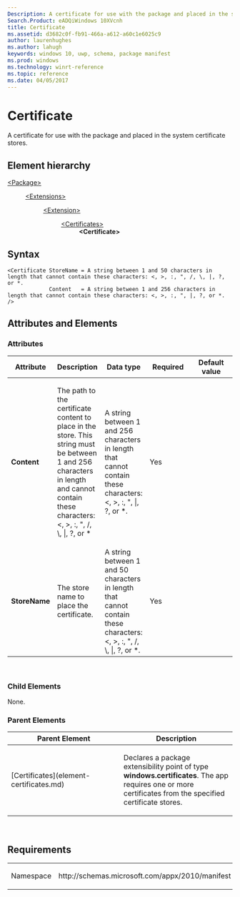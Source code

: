 ```yaml
---
Description: A certificate for use with the package and placed in the system certificate stores.
Search.Product: eADQiWindows 10XVcnh
title: Certificate
ms.assetid: d3682c0f-fb91-466a-a612-a60c1e6025c9
author: laurenhughes
ms.author: lahugh
keywords: windows 10, uwp, schema, package manifest
ms.prod: windows
ms.technology: winrt-reference
ms.topic: reference
ms.date: 04/05/2017
---
```


# Certificate




A certificate for use with the package and placed in the system certificate stores.

## Element hierarchy

<dl>
<dt><a href="element-package.md">&lt;Package&gt;</a></dt>
<dd>
<dl>
<dt><a href="element-extensions.md">&lt;Extensions&gt;</a></dt>
<dd>
<dl>
<dt><a href="element-1-extension.md">&lt;Extension&gt;</a></dt>
<dd>
<dl>
<dt><a href="element-certificates.md">&lt;Certificates&gt;</a></dt>
<dd><b>&lt;Certificate&gt;</b></dd>
</dl>
</dd>
</dl>
</dd>
</dl>
</dd>
</dl>

## Syntax

``` syntax
<Certificate StoreName = A string between 1 and 50 characters in length that cannot contain these characters: <, >, :, ", /, \, |, ?, or *.
             Content   = A string between 1 and 256 characters in length that cannot contain these characters: <, >, :, ", |, ?, or *. />
```

## Attributes and Elements


### Attributes

<table>
<colgroup>
<col width="20%" />
<col width="20%" />
<col width="20%" />
<col width="20%" />
<col width="20%" />
</colgroup>
<thead>
<tr class="header">
<th>Attribute</th>
<th>Description</th>
<th>Data type</th>
<th>Required</th>
<th>Default value</th>
</tr>
</thead>
<tbody>
<tr class="odd">
<td><strong>Content</strong></td>
<td><p>The path to the certificate content to place in the store. This string must be between 1 and 256 characters in length and cannot contain these characters: &lt;, &gt;, :, &quot;, /, \, |, ?, or *</p></td>
<td>A string between 1 and 256 characters in length that cannot contain these characters: &lt;, &gt;, :, &quot;, |, ?, or *.</td>
<td>Yes</td>
<td></td>
</tr>
<tr class="even">
<td><strong>StoreName</strong></td>
<td><p>The store name to place the certificate.</p></td>
<td>A string between 1 and 50 characters in length that cannot contain these characters: &lt;, &gt;, :, &quot;, /, \, |, ?, or *.</td>
<td>Yes</td>
<td></td>
</tr>
</tbody>
</table>

 

### Child Elements

None.

### Parent Elements

<table>
<colgroup>
<col width="50%" />
<col width="50%" />
</colgroup>
<thead>
<tr class="header">
<th>Parent Element</th>
<th>Description</th>
</tr>
</thead>
<tbody>
<tr class="odd">
<td>[Certificates](element-certificates.md)</td>
<td><p>Declares a package extensibility point of type <strong>windows.certificates</strong>. The app requires one or more certificates from the specified certificate stores.</p></td>
</tr>
</tbody>
</table>

 

## Requirements

<table>
<colgroup>
<col width="50%" />
<col width="50%" />
</colgroup>
<tbody>
<tr class="odd">
<td><p>Namespace</p></td>
<td><p>http://schemas.microsoft.com/appx/2010/manifest</p></td>
</tr>
</tbody>
</table>

 

 



